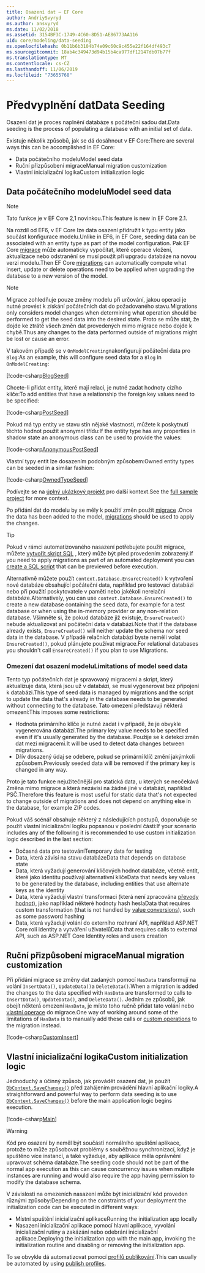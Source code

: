 ```yaml
---
title: Osazení dat – EF Core
author: AndriySvyryd
ms.author: ansvyryd
ms.date: 11/02/2018
ms.assetid: 3154BF3C-1749-4C60-8D51-AE86773AA116
uid: core/modeling/data-seeding
ms.openlocfilehash: 0b11b6b3104b74e09c60c9c455e22f164df493c7
ms.sourcegitcommit: 18ab4c349473d94b15b4ca977df12147db07b77f
ms.translationtype: MT
ms.contentlocale: cs-CZ
ms.lasthandoff: 11/06/2019
ms.locfileid: "73655768"
---
```

# <a name="data-seeding"></a><span data-ttu-id="4bf35-102">Předvyplnění dat</span><span class="sxs-lookup"><span data-stu-id="4bf35-102">Data Seeding</span></span>

<span data-ttu-id="4bf35-103">Osazení dat je proces naplnění databáze s počáteční sadou dat.</span><span class="sxs-lookup"><span data-stu-id="4bf35-103">Data seeding is the process of populating a database with an initial set of data.</span></span>

<span data-ttu-id="4bf35-104">Existuje několik způsobů, jak se dá dosáhnout v EF Core:</span><span class="sxs-lookup"><span data-stu-id="4bf35-104">There are several ways this can be accomplished in EF Core:</span></span>

* <span data-ttu-id="4bf35-105">Data počátečního modelu</span><span class="sxs-lookup"><span data-stu-id="4bf35-105">Model seed data</span></span>
* <span data-ttu-id="4bf35-106">Ruční přizpůsobení migrace</span><span class="sxs-lookup"><span data-stu-id="4bf35-106">Manual migration customization</span></span>
* <span data-ttu-id="4bf35-107">Vlastní inicializační logika</span><span class="sxs-lookup"><span data-stu-id="4bf35-107">Custom initialization logic</span></span>

## <a name="model-seed-data"></a><span data-ttu-id="4bf35-108">Data počátečního modelu</span><span class="sxs-lookup"><span data-stu-id="4bf35-108">Model seed data</span></span>

> [!NOTE]
> <span data-ttu-id="4bf35-109">Tato funkce je v EF Core 2,1 novinkou.</span><span class="sxs-lookup"><span data-stu-id="4bf35-109">This feature is new in EF Core 2.1.</span></span>

<span data-ttu-id="4bf35-110">Na rozdíl od EF6, v EF Core lze data osazení přidružit k typu entity jako součást konfigurace modelu.</span><span class="sxs-lookup"><span data-stu-id="4bf35-110">Unlike in EF6, in EF Core, seeding data can be associated with an entity type as part of the model configuration.</span></span> <span data-ttu-id="4bf35-111">Pak EF Core [migrace](xref:core/managing-schemas/migrations/index) může automaticky vypočítat, které operace vložení, aktualizace nebo odstranění se musí použít při upgradu databáze na novou verzi modelu.</span><span class="sxs-lookup"><span data-stu-id="4bf35-111">Then EF Core [migrations](xref:core/managing-schemas/migrations/index) can automatically compute what insert, update or delete operations need to be applied when upgrading the database to a new version of the model.</span></span>

> [!NOTE]
> <span data-ttu-id="4bf35-112">Migrace zohledňuje pouze změny modelu při určování, jakou operaci je nutné provést k získání počátečních dat do požadovaného stavu.</span><span class="sxs-lookup"><span data-stu-id="4bf35-112">Migrations only considers model changes when determining what operation should be performed to get the seed data into the desired state.</span></span> <span data-ttu-id="4bf35-113">Proto se může stát, že dojde ke ztrátě všech změn dat provedených mimo migrace nebo dojde k chybě.</span><span class="sxs-lookup"><span data-stu-id="4bf35-113">Thus any changes to the data performed outside of migrations might be lost or cause an error.</span></span>

<span data-ttu-id="4bf35-114">V takovém případě se v `OnModelCreating`nakonfigurují počáteční data pro `Blog`:</span><span class="sxs-lookup"><span data-stu-id="4bf35-114">As an example, this will configure seed data for a `Blog` in `OnModelCreating`:</span></span>

[!code-csharp[BlogSeed](../../../samples/core/Modeling/DataSeeding/DataSeedingContext.cs?name=BlogSeed)]

<span data-ttu-id="4bf35-115">Chcete-li přidat entity, které mají relaci, je nutné zadat hodnoty cizího klíče:</span><span class="sxs-lookup"><span data-stu-id="4bf35-115">To add entities that have a relationship the foreign key values need to be specified:</span></span>

[!code-csharp[PostSeed](../../../samples/core/Modeling/DataSeeding/DataSeedingContext.cs?name=PostSeed)]

<span data-ttu-id="4bf35-116">Pokud má typ entity ve stavu stín nějaké vlastnosti, můžete k poskytnutí těchto hodnot použít anonymní třídu:</span><span class="sxs-lookup"><span data-stu-id="4bf35-116">If the entity type has any properties in shadow state an anonymous class can be used to provide the values:</span></span>

[!code-csharp[AnonymousPostSeed](../../../samples/core/Modeling/DataSeeding/DataSeedingContext.cs?name=AnonymousPostSeed)]

<span data-ttu-id="4bf35-117">Vlastní typy entit lze dosazením podobným způsobem:</span><span class="sxs-lookup"><span data-stu-id="4bf35-117">Owned entity types can be seeded in a similar fashion:</span></span>

[!code-csharp[OwnedTypeSeed](../../../samples/core/Modeling/DataSeeding/DataSeedingContext.cs?name=OwnedTypeSeed)]

<span data-ttu-id="4bf35-118">Podívejte se na [úplný ukázkový projekt](https://github.com/aspnet/EntityFramework.Docs/tree/master/samples/core/Modeling/DataSeeding) pro další kontext.</span><span class="sxs-lookup"><span data-stu-id="4bf35-118">See the [full sample project](https://github.com/aspnet/EntityFramework.Docs/tree/master/samples/core/Modeling/DataSeeding) for more context.</span></span>

<span data-ttu-id="4bf35-119">Po přidání dat do modelu by se měly k použití změn použít [migrace](xref:core/managing-schemas/migrations/index) .</span><span class="sxs-lookup"><span data-stu-id="4bf35-119">Once the data has been added to the model, [migrations](xref:core/managing-schemas/migrations/index) should be used to apply the changes.</span></span>

> [!TIP]
> <span data-ttu-id="4bf35-120">Pokud v rámci automatizovaného nasazení potřebujete použít migrace, můžete [vytvořit skript SQL](xref:core/managing-schemas/migrations/index#generate-sql-scripts) , který může být před provedením zobrazený.</span><span class="sxs-lookup"><span data-stu-id="4bf35-120">If you need to apply migrations as part of an automated deployment you can [create a SQL script](xref:core/managing-schemas/migrations/index#generate-sql-scripts) that can be previewed before execution.</span></span>

<span data-ttu-id="4bf35-121">Alternativně můžete použít `context.Database.EnsureCreated()` k vytvoření nové databáze obsahující počáteční data, například pro testovací databázi nebo při použití poskytovatele v paměti nebo jakékoli nerelační databáze.</span><span class="sxs-lookup"><span data-stu-id="4bf35-121">Alternatively, you can use `context.Database.EnsureCreated()` to create a new database containing the seed data, for example for a test database or when using the in-memory provider or any non-relation database.</span></span> <span data-ttu-id="4bf35-122">Všimněte si, že pokud databáze již existuje, `EnsureCreated()` nebude aktualizovat ani počáteční data v databázi.</span><span class="sxs-lookup"><span data-stu-id="4bf35-122">Note that if the database already exists, `EnsureCreated()` will neither update the schema nor seed data in the database.</span></span> <span data-ttu-id="4bf35-123">V případě relačních databází byste neměli volat `EnsureCreated()`, pokud plánujete používat migrace.</span><span class="sxs-lookup"><span data-stu-id="4bf35-123">For relational databases you shouldn't call `EnsureCreated()` if you plan to use Migrations.</span></span>

### <a name="limitations-of-model-seed-data"></a><span data-ttu-id="4bf35-124">Omezení dat osazení modelu</span><span class="sxs-lookup"><span data-stu-id="4bf35-124">Limitations of model seed data</span></span>

<span data-ttu-id="4bf35-125">Tento typ počátečních dat je spravovaný migracemi a skript, který aktualizuje data, která jsou už v databázi, se musí vygenerovat bez připojení k databázi.</span><span class="sxs-lookup"><span data-stu-id="4bf35-125">This type of seed data is managed by migrations and the script to update the data that's already in the database needs to be generated without connecting to the database.</span></span> <span data-ttu-id="4bf35-126">Tato omezení představují některá omezení:</span><span class="sxs-lookup"><span data-stu-id="4bf35-126">This imposes some restrictions:</span></span>

* <span data-ttu-id="4bf35-127">Hodnota primárního klíče je nutné zadat i v případě, že je obvykle vygenerována databází.</span><span class="sxs-lookup"><span data-stu-id="4bf35-127">The primary key value needs to be specified even if it's usually generated by the database.</span></span> <span data-ttu-id="4bf35-128">Použije se k detekci změn dat mezi migracemi.</span><span class="sxs-lookup"><span data-stu-id="4bf35-128">It will be used to detect data changes between migrations.</span></span>
* <span data-ttu-id="4bf35-129">Dřív dosazený údaj se odebere, pokud se primární klíč změní jakýmkoli způsobem.</span><span class="sxs-lookup"><span data-stu-id="4bf35-129">Previously seeded data will be removed if the primary key is changed in any way.</span></span>

<span data-ttu-id="4bf35-130">Proto je tato funkce nejužitečnější pro statická data, u kterých se neočekává Změna mimo migrace a která nezávisí na žádné jiné v databázi, například PSČ.</span><span class="sxs-lookup"><span data-stu-id="4bf35-130">Therefore this feature is most useful for static data that's not expected to change outside of migrations and does not depend on anything else in the database, for example ZIP codes.</span></span>

<span data-ttu-id="4bf35-131">Pokud váš scénář obsahuje některý z následujících postupů, doporučuje se použít vlastní inicializační logiku popsanou v poslední části:</span><span class="sxs-lookup"><span data-stu-id="4bf35-131">If your scenario includes any of the following it is recommended to use custom initialization logic described in the last section:</span></span>

* <span data-ttu-id="4bf35-132">Dočasná data pro testování</span><span class="sxs-lookup"><span data-stu-id="4bf35-132">Temporary data for testing</span></span>
* <span data-ttu-id="4bf35-133">Data, která závisí na stavu databáze</span><span class="sxs-lookup"><span data-stu-id="4bf35-133">Data that depends on database state</span></span>
* <span data-ttu-id="4bf35-134">Data, která vyžadují generování klíčových hodnot databáze, včetně entit, které jako identitu používají alternativní klíče</span><span class="sxs-lookup"><span data-stu-id="4bf35-134">Data that needs key values to be generated by the database, including entities that use alternate keys as the identity</span></span>
* <span data-ttu-id="4bf35-135">Data, která vyžadují vlastní transformaci (která není zpracována [převody hodnot](xref:core/modeling/value-conversions)), jako například některé hodnoty hash hesla</span><span class="sxs-lookup"><span data-stu-id="4bf35-135">Data that requires custom transformation (that is not handled by [value conversions](xref:core/modeling/value-conversions)), such as some password hashing</span></span>
* <span data-ttu-id="4bf35-136">Data, která vyžadují volání do externího rozhraní API, například ASP.NET Core rolí identity a vytváření uživatelů</span><span class="sxs-lookup"><span data-stu-id="4bf35-136">Data that requires calls to external API, such as ASP.NET Core Identity roles and users creation</span></span>

## <a name="manual-migration-customization"></a><span data-ttu-id="4bf35-137">Ruční přizpůsobení migrace</span><span class="sxs-lookup"><span data-stu-id="4bf35-137">Manual migration customization</span></span>

<span data-ttu-id="4bf35-138">Při přidání migrace se změny dat zadaných pomocí `HasData` transformují na volání `InsertData()`, `UpdateData()`a `DeleteData()`.</span><span class="sxs-lookup"><span data-stu-id="4bf35-138">When a migration is added the changes to the data specified with `HasData` are transformed to calls to `InsertData()`, `UpdateData()`, and `DeleteData()`.</span></span> <span data-ttu-id="4bf35-139">Jedním ze způsobů, jak obejít některá omezení `HasData`, je místo toho ručně přidat tato volání nebo [vlastní operace](xref:core/managing-schemas/migrations/operations) do migrace.</span><span class="sxs-lookup"><span data-stu-id="4bf35-139">One way of working around some of the limitations of `HasData` is to manually add these calls or [custom operations](xref:core/managing-schemas/migrations/operations) to the migration instead.</span></span>

[!code-csharp[CustomInsert](../../../samples/core/Modeling/DataSeeding/Migrations/20181102235626_Initial.cs?name=CustomInsert)]

## <a name="custom-initialization-logic"></a><span data-ttu-id="4bf35-140">Vlastní inicializační logika</span><span class="sxs-lookup"><span data-stu-id="4bf35-140">Custom initialization logic</span></span>

<span data-ttu-id="4bf35-141">Jednoduchý a účinný způsob, jak provádět osazení dat, je použít [`DbContext.SaveChanges()`](xref:core/saving/index) před zahájením provádění hlavní aplikační logiky.</span><span class="sxs-lookup"><span data-stu-id="4bf35-141">A straightforward and powerful way to perform data seeding is to use [`DbContext.SaveChanges()`](xref:core/saving/index) before the main application logic begins execution.</span></span>

[!code-csharp[Main](../../../samples/core/Modeling/DataSeeding/Program.cs?name=CustomSeeding)]

> [!WARNING]
> <span data-ttu-id="4bf35-142">Kód pro osazení by neměl být součástí normálního spuštění aplikace, protože to může způsobovat problémy s souběžnou synchronizací, když je spuštěno více instancí, a také vyžaduje, aby aplikace měla oprávnění upravovat schéma databáze.</span><span class="sxs-lookup"><span data-stu-id="4bf35-142">The seeding code should not be part of the normal app execution as this can cause concurrency issues when multiple instances are running and would also require the app having permission to modify the database schema.</span></span>

<span data-ttu-id="4bf35-143">V závislosti na omezeních nasazení může být inicializační kód proveden různými způsoby:</span><span class="sxs-lookup"><span data-stu-id="4bf35-143">Depending on the constraints of your deployment the initialization code can be executed in different ways:</span></span>

* <span data-ttu-id="4bf35-144">Místní spuštění inicializační aplikace</span><span class="sxs-lookup"><span data-stu-id="4bf35-144">Running the initialization app locally</span></span>
* <span data-ttu-id="4bf35-145">Nasazení inicializační aplikace pomocí hlavní aplikace, vyvolání inicializační rutiny a zakázání nebo odebrání inicializační aplikace.</span><span class="sxs-lookup"><span data-stu-id="4bf35-145">Deploying the initialization app with the main app, invoking the initialization routine and disabling or removing the initialization app.</span></span>

<span data-ttu-id="4bf35-146">To se obvykle dá automatizovat pomocí [profilů publikování](/aspnet/core/host-and-deploy/visual-studio-publish-profiles).</span><span class="sxs-lookup"><span data-stu-id="4bf35-146">This can usually be automated by using [publish profiles](/aspnet/core/host-and-deploy/visual-studio-publish-profiles).</span></span>
